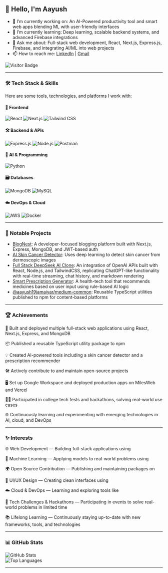 ## 👋 Hello, I'm Aayush

- 🔭 I’m currently working on: An AI-Powered productivity tool and smart web apps blending ML with user-friendly interfaces  
- 🌱 I’m currently learning: Deep learning, scalable backend systems, and advanced Firebase integrations  
- 💬 Ask me about: Full-stack web development, React, Next.js, Express.js, Firebase, and integrating AI/ML into web projects  
- 📫 How to reach me: [LinkedIn](www.linkedin.com/in/aayushj19) | [Gmail](aayushjamaiyar.19@gmail.com)  

![Visitor Badge](https://komarev.com/ghpvc/?username=aayushj19&label=Profile%20visitors&color=0e75b6&style=flat)

---

### 🛠️ Tech Stack & Skills

Here are some tools, technologies, and platforms I work with:

#### 🚀 Frontend  
![React](https://img.shields.io/badge/-React-61DAFB?style=for-the-badge&logo=react&logoColor=black)
![Next.js](https://img.shields.io/badge/-Next.js-000000?style=for-the-badge&logo=nextdotjs)
![Tailwind CSS](https://img.shields.io/badge/-Tailwind%20CSS-38B2AC?style=for-the-badge&logo=tailwind-css&logoColor=white)

#### 🛠️ Backend & APIs  
![Express.js](https://img.shields.io/badge/-Express.js-000000?style=for-the-badge&logo=express)
![Node.js](https://img.shields.io/badge/-Node.js-339933?style=for-the-badge&logo=nodedotjs&logoColor=white)
![Postman](https://img.shields.io/badge/-Postman-FF6C37?style=for-the-badge&logo=postman&logoColor=white)

#### 🧠 AI & Programming  
![Python](https://img.shields.io/badge/-Python-3776AB?style=for-the-badge&logo=python&logoColor=white)

#### 🗃️ Databases  
![MongoDB](https://img.shields.io/badge/-MongoDB-47A248?style=for-the-badge&logo=mongodb&logoColor=white)
![MySQL](https://img.shields.io/badge/-MySQL-4479A1?style=for-the-badge&logo=mysql&logoColor=white)

#### ☁️ DevOps & Cloud  
![AWS](https://img.shields.io/badge/-AWS-232F3E?style=for-the-badge&logo=amazon-aws&logoColor=white)
![Docker](https://img.shields.io/badge/-Docker-2496ED?style=for-the-badge&logo=docker&logoColor=white)


---

### 📌 Notable Projects

- [BlogNest](https://github.com/aayush19jamaiyar/BlogNest): A developer-focused blogging platform built with Next.js, Express, MongoDB, and JWT-based auth  
- [AI Skin Cancer Detector](https://github.com/aayush19jamaiyar/skin-cancer-detector): Uses deep learning to detect skin cancer from dermoscopic images  
- [Full Stack DeepSeek AI Clone](https://github.com/aayushj19/ai-clone.git): An integration of OpenAI APIs built with React, Node.js, and TailwindCSS, replicating ChatGPT-like functionality with real-time streaming, chat history, and markdown rendering  
- [Smart Prescription Generator](#): A health-tech tool that recommends medicines based on user input using rule-based AI logic  
- [@aayush19jamaiyar/medium-common](https://www.npmjs.com/package/@aayush19jamaiyar/medium-common): Reusable TypeScript utilities published to npm for content-based platforms  

---

### 🏆 Achievements

🚀 Built and deployed multiple full-stack web applications using React, Next.js, Express, and MongoDB

📦 Published a reusable TypeScript utility package to npm

💡 Created AI-powered tools including a skin cancer detector and a prescription recommender

🛠️ Actively contribute to and maintain open-source projects

🖥️ Set up Google Workspace and deployed production apps on MilesWeb and Vercel

🧑‍💻 Participated in college tech fests and hackathons, solving real-world use cases

🌐 Continuously learning and experimenting with emerging technologies in AI, cloud, and DevOps


---

### ✨ Interests

🌐 Web Development — Building full-stack applications using

🤖 Machine Learning — Applying models to real-world problems using

🌍 Open Source Contribution — Publishing and maintaining packages on

🎨 UI/UX Design — Creating clean interfaces using

☁️ Cloud & DevOps — Learning and exploring tools like

🧠 Tech Challenges & Hackathons — Participating in events to solve real-world problems in limited time

📚 Lifelong Learning — Continuously staying up-to-date with new frameworks, tools, and technologies

---

### 📊 GitHub Stats

![GitHub Stats](https://github-readme-stats.vercel.app/api?username=aayushj19&show_icons=true&theme=radical)  
![Top Languages](https://github-readme-stats.vercel.app/api/top-langs/?username=aayushj19&layout=compact&theme=radical)

---
